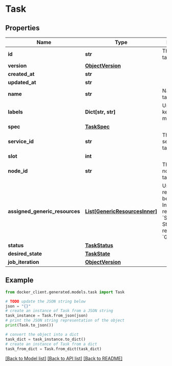 # Task


## Properties

Name | Type | Description | Notes
------------ | ------------- | ------------- | -------------
**id** | **str** | The ID of the task. | [optional] 
**version** | [**ObjectVersion**](ObjectVersion.md) |  | [optional] 
**created_at** | **str** |  | [optional] 
**updated_at** | **str** |  | [optional] 
**name** | **str** | Name of the task. | [optional] 
**labels** | **Dict[str, str]** | User-defined key/value metadata. | [optional] 
**spec** | [**TaskSpec**](TaskSpec.md) |  | [optional] 
**service_id** | **str** | The ID of the service this task is part of. | [optional] 
**slot** | **int** |  | [optional] 
**node_id** | **str** | The ID of the node that this task is on. | [optional] 
**assigned_generic_resources** | [**List[GenericResourcesInner]**](GenericResourcesInner.md) | User-defined resources can be either Integer resources (e.g, &#x60;SSD&#x3D;3&#x60;) or String resources (e.g, &#x60;GPU&#x3D;UUID1&#x60;).  | [optional] 
**status** | [**TaskStatus**](TaskStatus.md) |  | [optional] 
**desired_state** | [**TaskState**](TaskState.md) |  | [optional] 
**job_iteration** | [**ObjectVersion**](ObjectVersion.md) |  | [optional] 

## Example

```python
from docker_client.generated.models.task import Task

# TODO update the JSON string below
json = "{}"
# create an instance of Task from a JSON string
task_instance = Task.from_json(json)
# print the JSON string representation of the object
print(Task.to_json())

# convert the object into a dict
task_dict = task_instance.to_dict()
# create an instance of Task from a dict
task_from_dict = Task.from_dict(task_dict)
```
[[Back to Model list]](../README.md#documentation-for-models) [[Back to API list]](../README.md#documentation-for-api-endpoints) [[Back to README]](../README.md)


